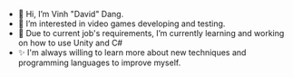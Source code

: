 - 👋 Hi, I’m Vinh "David" Dang.
- 👀 I’m interested in video games developing and testing.
- 🌱 Due to current job's requirements, I’m currently learning and working on how to use Unity and C#
- ✨ I'm always willing to learn more about new techniques and programming languages to improve myself. 

<!---
ddnv286/ddnv286 is a ✨ special ✨ repository because its `README.md` (this file) appears on your GitHub profile.
You can click the Preview link to take a look at your changes.
--->
